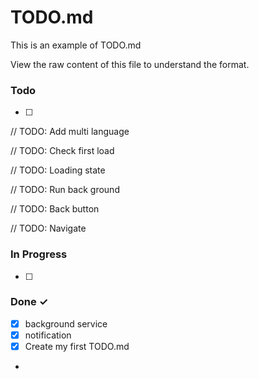 # TODO.md

This is an example of TODO.md

View the raw content of this file to understand the format.

### Todo

- [ ] 

// TODO: Add multi language

// TODO: Check first load

// TODO: Loading state

// TODO: Run back ground

// TODO: Back button

// TODO: Navigate

### In Progress

- [ ] 

### Done ✓

- [x] background service
- [x] notification
- [x] Create my first TODO.md
- 

